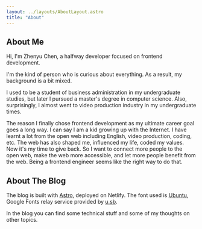 ```yaml
---
layout: ../layouts/AboutLayout.astro
title: "About"
---
```


## About Me

Hi, I'm Zhenyu Chen, a halfway developer focused on frontend development.

I'm the kind of person who is curious about everything. As a result, my background is a bit mixed.

I used to be a student of business administration in my undergraduate studies, but later I pursued a master's degree in computer science. Also, surprisingly, I almost went to video production industry in my undergraduate times.

The reason I finally chose frontend development as my ultimate career goal goes a long way. I can say I am a kid growing up with the Internet. I have learnt a lot from the open web including English, video production, coding, etc. The web has also shaped me, influenced my life, coded my values. Now it's my time to give back. So I want to connect more people to the open web, make the web more accessible, and let more people benefit from the web. Being a frontend engineer seems like the right way to do that.

## About The Blog

The blog is built with <a href="https://astro.build/" target="_blank">Astro</a>, deployed on Netlify.
The font used is <a href="https://fonts.google.com/specimen/Ubuntu" target="_blank">Ubuntu</a>, Google Fonts relay service provided by [u.sb](https://u.sb/).

In the blog you can find some technical stuff and some of my thoughts on other topics.
